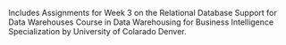 Includes Assignments for Week 3 on the Relational Database Support for Data Warehouses Course in Data Warehousing for Business Intelligence Specialization by University of Colarado Denver.